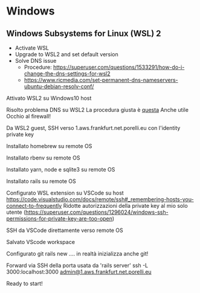# Windows 

## Windows Subsystems for Linux (WSL) 2

* Activate WSL
* Upgrade to WSL2 and set default version
* Solve DNS issue
    * Procedure: https://superuser.com/questions/1533291/how-do-i-change-the-dns-settings-for-wsl2
    * https://www.ricmedia.com/set-permanent-dns-nameservers-ubuntu-debian-resolv-conf/

Attivato WSL2 su Windows10 host

Risolto problema DNS su WSL2
	La procedura giusta è [questa]()
	Anche utile 
	Occhio al firewall!

Da WSL2 guest, SSH verso 1.aws.frankfurt.net.porelli.eu con l'identity private key

Installato homebrew su remote OS

Installato rbenv su remote OS

Installato yarn, node e sqlite3 su remote OS

Installato rails su remote OS

Configurato WSL extension su VSCode su host
	https://code.visualstudio.com/docs/remote/ssh#_remembering-hosts-you-connect-to-frequently
	Ridotte autorizzazioni della private key al mio solo utente (https://superuser.com/questions/1296024/windows-ssh-permissions-for-private-key-are-too-open)

SSH da VSCode direttamente verso remote OS

Salvato VScode workspace

Configurato git
	rails new .... in realtà inizializza anche git!

Forward via SSH della porta usata da 'rails server'
	ssh -L 3000:localhost:3000 admin@1.aws.frankfurt.net.porelli.eu

Ready to start!

